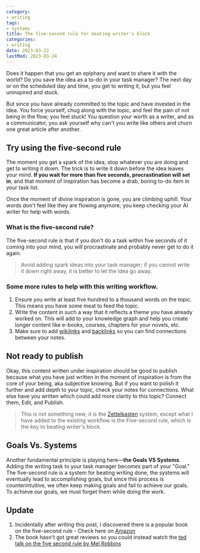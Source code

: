 ```yaml
---
category:
- writing
tags:
- systems
title: The five-second rule for beating writer's block
categories:
- writing
date: 2023-03-22
lastMod: 2023-03-24
---
```

Does it happen that you get an epiphany and want to share it with the world? Do you save the idea as a to-do in your task manager? The next day or on the scheduled day and time, you get to writing it, but you feel uninspired and stuck.

But since you have already committed to the topic and have invested in the idea. You force yourself, chug along with the topic, and feel the pain of not being in the flow; you feel stuck! You question your worth as a writer, and as a communicator, you ask yourself why can't you write like others and churn one great article after another.


## Try using the five-second rule

The moment you get a spark of the idea, stop whatever you are doing and get to writing it down. The trick is to write it down before the idea leaves your mind. **If you wait for more than five seconds, procrastination will set in**, and that moment of inspiration has become a drab, boring to-do item in your task list. 

Once the moment of divine inspiration is gone, you are climbing uphill. Your words don't feel like they are flowing anymore; you keep checking your AI writer for help with words.

### What is the five-second rule? 
The five-second rule is that if you don't do a task within five seconds of it coming into your mind, you will procrastinate and probably never get to do it again.

> Avoid adding spark ideas into your task manager; if you cannot write it down right away, it is better to let the idea go away.
> 
### Some more rules to help with this writing workflow. 
1. Ensure you write at least five hundred to a thousand words on the topic. This means you have some meat to feed the topic. 
2. Write the content in such a way that it reflects a theme you have already worked on. This will add to your knowledge graph and help you create longer content like e-books, courses, chapters for your novels, etc. 
3. Make sure to add [wikilinks](https://en.wikipedia.org/wiki/Help:Link) and [backlinks](https://backlinko.com/hub/seo/backlinks) so you can find connections between your notes.

## Not ready to publish
Okay, this content written under inspiration should be good to publish because what you have just written in the moment of inspiration is from the core of your being, aka subjective knowing. But if you want to polish it further and add depth to your topic, check your notes for connections. What else have you written which could add more clarity to this topic? Connect them, Edit, and Publish. 

> This is not something new; it is the [Zettelkasten](https://zettelkasten.de/introduction/) system, except what I have added to the existing workflow is the Five-second rule, which is the key to beating writer's block.

## Goals Vs. Systems
Another fundamental principle is playing here—**the Goals VS Systems**. Adding the writing task to your task manager becomes part of your "Goal." The five-second rule is a system for beating writing done, the systems will eventually lead to accomplishing goals, but since this process is counterintuitive, we often keep making goals and fail to achieve our goals. To achieve our goals, we must forget them while doing the work.

## Update
1. Incidentally after writing this post, I discovered there is a popular book on the five-second rule - Check here on [Amazon](https://www.amazon.in/Second-Rule-Transform-Confidence-Everyday/dp/1682612384/ref=sr_1_1?hvadid=82188830829298&hvbmt=bb&hvdev=c&hvqmt=b&keywords=the+five+second+rule+book&qid=1679654193&sr=8-1)
2. The book hasn't got great reviews so you could instead watch the [ted talk on the five second rule by Mel Robbins](https://www.youtube.com/watch?v=prR9HdfZM-o) 

